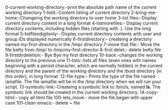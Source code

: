 0-current-working-directory:-print the absolute path name of the current working directory
1-listit:-Content listing of current directory
2-bring-me-home:-Changeing the working directory to user home 
3-list files:-Display current directory content in a long format 
4-listmorefiles:- Display current directory contents, including hidden files (starting with .). Use the long format
5-listfilesdigitonly:- Display current directory contents with user and group IDs displayed numerically
6-firstdirectory:- createing a directory named my-first-directory in the /tmp/ directory
7-move that file:- Move the file betty from /tmp/ to /tmp/my-first-director
8-first delet:- delete betty file
9-firstdirdeletion:- Bye Bye my first directory
10-back:-changes the working directory to the previous one
11-lists:-lists all files (even ones with names beginning with a period character, which are normally hidden) in the current directory and the parent of the working directory and the /boot directory (in this order), in long format.
12-file-type:- Prints the type of the file named iamafile. The file iamafile will be in the /tmp directory when we will run your script.
13-symbolic-link:-Createing a symbolic link to /bin/ls, named __ls__. The symbolic link should be created in the current working directory.
14-copy-html:- copy all html file
100-lets_move:- move the file began with upper case
101-clean emacs:- delete ~ file
